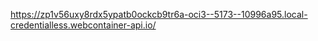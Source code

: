 https://zp1v56uxy8rdx5ypatb0ockcb9tr6a-oci3--5173--10996a95.local-credentialless.webcontainer-api.io/
